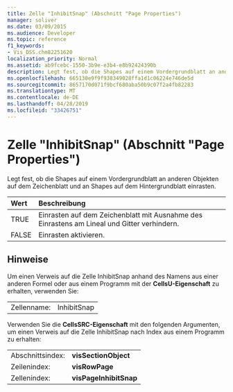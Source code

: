 ```yaml
---
title: Zelle "InhibitSnap" (Abschnitt "Page Properties")
manager: soliver
ms.date: 03/09/2015
ms.audience: Developer
ms.topic: reference
f1_keywords:
- Vis_DSS.chm82251620
localization_priority: Normal
ms.assetid: ab9fcebc-1550-3b9e-e3b4-e8b92424390b
description: Legt fest, ob die Shapes auf einem Vordergrundblatt an anderen Objekten auf dem Zeichenblatt und an Shapes auf dem Hintergrundblatt einrasten.
ms.openlocfilehash: 665130e9f9f938349028ffa1d1c06224e746de5d
ms.sourcegitcommit: 8657170d071f9bcf680aba50b9c07f2a4fb82283
ms.translationtype: MT
ms.contentlocale: de-DE
ms.lasthandoff: 04/28/2019
ms.locfileid: "33426751"
---
```

# <a name="inhibitsnap-cell-page-properties-section"></a>Zelle "InhibitSnap" (Abschnitt "Page Properties")

Legt fest, ob die Shapes auf einem Vordergrundblatt an anderen Objekten auf dem Zeichenblatt und an Shapes auf dem Hintergrundblatt einrasten.
  
|**Wert**|**Beschreibung**|
|:-----|:-----|
| TRUE  <br/> | Einrasten auf dem Zeichenblatt mit Ausnahme des Einrastens am Lineal und Gitter verhindern.  <br/> |
| FALSE  <br/> | Einrasten aktivieren.  <br/> |
   
## <a name="remarks"></a>Hinweise

Um einen Verweis auf die Zelle InhibitSnap anhand des Namens aus einer anderen Formel oder aus einem Programm mit der **CellsU-Eigenschaft** zu erhalten, verwenden Sie: 
  
|||
|:-----|:-----|
| Zellenname:  <br/> | InhibitSnap  <br/> |
   
Verwenden Sie die **CellsSRC-Eigenschaft** mit den folgenden Argumenten, um einen Verweis auf die Zelle InhibitSnap nach Index aus einem Programm zu erhalten: 
  
|||
|:-----|:-----|
| Abschnittsindex:  <br/> |**visSectionObject** <br/> |
| Zeilenindex:  <br/> |**visRowPage** <br/> |
| Zellenindex:  <br/> |**visPageInhibitSnap** <br/> |
   

